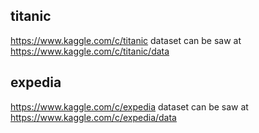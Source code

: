 titanic
------
https://www.kaggle.com/c/titanic
dataset can be saw at https://www.kaggle.com/c/titanic/data

expedia
------
https://www.kaggle.com/c/expedia
dataset can be saw at https://www.kaggle.com/c/expedia/data
